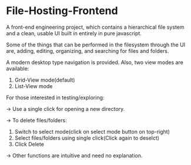 # File-Hosting-Frontend

A front-end engineering project, which contains a hierarchical file system and a clean, usable UI built in entirely in pure javascript.

Some of the things that can be performed in the filesystem through the UI are, adding, editing, organizing, and searching for files and folders.

A modern desktop type navigation is provided.
Also, two view modes are available:
1) Grid-View mode(default)
2) List-View mode

For those interested in testing/exploring: 

-> Use a single click for opening a new directory.

-> To delete files/folders:
1) Switch to select mode(click on select mode button on top-right)
2) Select files/folders using single click(Click again to deselct)
3) Click Delete

-> Other functions are intuitive and need no explanation.

